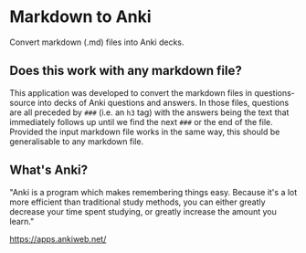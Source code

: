 # Markdown to Anki

Convert markdown (.md) files into Anki decks. 

## Does this work with any markdown file?

This application was developed to convert the markdown files in questions-source into decks of Anki questions and answers. In those files, questions are all preceded by `###` (i.e. an `h3` tag) with the answers being the text that immediately follows up until we find the next `###` or the end of the file. Provided the input markdown file works in the same way, this should be generalisable to any markdown file.

## What's Anki?

"Anki is a program which makes remembering things easy. Because it's a lot more efficient than traditional study methods, you can either greatly decrease your time spent studying, or greatly increase the amount you learn."

https://apps.ankiweb.net/